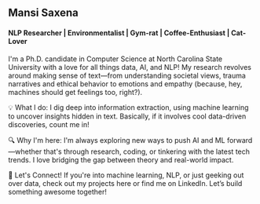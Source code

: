 ## Mansi Saxena
#### NLP Researcher | Environmentalist | Gym-rat | Coffee-Enthusiast | Cat-Lover 

I'm a Ph.D. candidate in Computer Science at North Carolina State University with a love for all things data, AI, and NLP! My research revolves around making sense of text—from understanding societal views, trauma narratives and ethical behavior to emotions and empathy (because, hey, machines should get feelings too, right?).

💡 What I do: I dig deep into information extraction, using machine learning to uncover insights hidden in text. Basically, if it involves cool data-driven discoveries, count me in!

🔍 Why I'm here: I'm always exploring new ways to push AI and ML forward—whether that's through research, coding, or tinkering with the latest tech trends. I love bridging the gap between theory and real-world impact.

🚀 Let's Connect! If you're into machine learning, NLP, or just geeking out over data, check out my projects here or find me on LinkedIn. Let’s build something awesome together!
